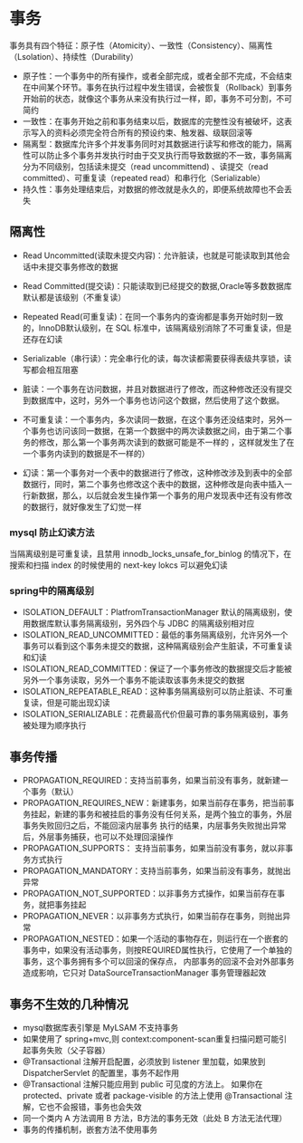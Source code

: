 # 事务

   事务具有四个特征：原子性（Atomicity）、一致性（Consistency）、隔离性（Lsolation）、持续性（Durability）
   + 原子性：一个事务中的所有操作，或者全部完成，或者全部不完成，不会结束在中间某个环节。事务在执行过程中发生错误，会被恢复（Rollback）到事务开始前的状态，就像这个事务从来没有执行过一样，即，事务不可分割，不可简约
   + 一致性：在事务开始之前和事务结束以后，数据库的完整性没有被破坏，这表示写入的资料必须完全符合所有的预设约束、触发器、级联回滚等
   + 隔离型：数据库允许多个并发事务同时对其数据进行读写和修改的能力，隔离性可以防止多个事务并发执行时由于交叉执行而导致数据的不一致，事务隔离分为不同级别，包括读未提交（read uncommittend)
   、读提交（read committed）、可重复读（repeated read）和串行化（Serializable）
   + 持久性：事务处理结束后，对数据的修改就是永久的，即便系统故障也不会丢失
   
## 隔离性
   + Read Uncommitted(读取未提交内容)：允许脏读，也就是可能读取到其他会话中未提交事务修改的数据
   + Read Committed(提交读)：只能读取到已经提交的数据,Oracle等多数数据库默认都是该级别（不重复读）
   + Repeated Read(可重复读)：在同一个事务内的查询都是事务开始时刻一致的，InnoDB默认级别，在 SQL 标准中，该隔离级别消除了不可重复读，但是还存在幻读
   + Serializable（串行读）：完全串行化的读，每次读都需要获得表级共享锁，读写都会相互阻塞
    
    
   + 脏读：一个事务在访问数据，并且对数据进行了修改，而这种修改还没有提交到数据库中，这时，另外一个事务也访问这个数据，然后使用了这个数据。
   + 不可重复读：一个事务内，多次读同一数据，在这个事务还没结束时，另外一个事务也访问该同一数据，在第一个数据中的两次读数据之间，由于第二个事务的修改，那么第一个事务两次读到的数据可能是不一样的
   ，这样就发生了在一个事务内读到的数据是不一样的）
   + 幻读：第一个事务对一个表中的数据进行了修改，这种修改涉及到表中的全部数据行，同时，第二个事务也修改这个表中的数据，这种修改是向表中插入一行新数据，那么，以后就会发生操作第一个事务的用户发现表中还有没有修改
   的数据行，就好像发生了幻觉一样
   
### mysql 防止幻读方法   
   当隔离级别是可重复读，且禁用 innodb_locks_unsafe_for_binlog 的情况下，在搜索和扫描 index 的时候使用的 next-key lokcs 可以避免幻读
   
   
### spring中的隔离级别
   
   + ISOLATION_DEFAULT：PlatfromTransactionManager 默认的隔离级别，使用数据库默认事务隔离级别，另外四个与 JDBC 的隔离级别相对应
   + ISOLATION_READ_UNCOMMITTED：最低的事务隔离级别，允许另外一个事务可以看到这个事务未提交的数据，这种隔离级别会产生脏读，不可重复读和幻读
   + ISOLATION_READ_COMMITTED：保证了一个事务修改的数据提交后才能被另外一个事务读取，另外一个事务不能读取该事务未提交的数据
   + ISOLATION_REPEATABLE_READ：这种事务隔离级别可以防止脏读、不可重复读，但是可能出现幻读
   + ISOLATION_SERIALIZABLE：花费最高代价但最可靠的事务隔离级别，事务被处理为顺序执行
   
## 事务传播

   + PROPAGATION_REQUIRED：支持当前事务，如果当前没有事务，就新建一个事务（默认）
   + PROPAGATION_REQUIRES_NEW：新建事务，如果当前存在事务，把当前事务挂起，新建的事务和被挂启的事务没有任何关系，是两个独立的事务，外层事务失败回归之后，不能回滚内层事务
   执行的结果，内层事务失败抛出异常后，外层事务捕获，也可以不处理回滚操作
   + PROPAGATION_SUPPORTS： 支持当前事务，如果当前没有事务，就以非事务方式执行
   + PROPAGATION_MANDATORY：支持当前事务，如果当前没有事务，就抛出异常
   + PROPAGATION_NOT_SUPPORTED：以非事务方式操作，如果当前存在事务，就把事务挂起
   + PROPAGATION_NEVER：以非事务方式执行，如果当前存在事务，则抛出异常
   + PROPAGATION_NESTED：如果一个活动的事物存在，则运行在一个嵌套的事务中，如果没有活动事务，则按REQUIRED属性执行，它使用了一个单独的事务，这个事务拥有多个可以回滚的保存点，
   内部事务的回滚不会对外部事务造成影响，它只对 DataSourceTransactionManager 事务管理器起效

## 事务不生效的几种情况
   + mysql数据库表引擎是 MyLSAM 不支持事务
   + 如果使用了 spring+mvc,则 context:component-scan重复扫描问题可能引起事务失败（父子容器）
   + @Transactional 注解开启配置，必须放到 listener 里加载，如果放到 DispatcherServlet 的配置里，事务不起作用
   + @Transactional 注解只能应用到 public 可见度的方法上。 如果你在 protected、private 或者 package-visible 的方法上使用 @Transactional 注解，它也不会报错，事务也会失效
   + 同一个类内 A 方法调用 B 方法，B方法的事务无效（此处 B 方法无法代理）
   + 事务的传播机制，嵌套方法不使用事务